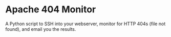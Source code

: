 # Apache 404 Monitor

A Python script to SSH into your webserver, monitor for HTTP 404s (file not found), and email you the results.
